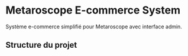 # Metaroscope E-commerce System

Système e-commerce simplifié pour Metaroscope avec interface admin.

## Structure du projet
